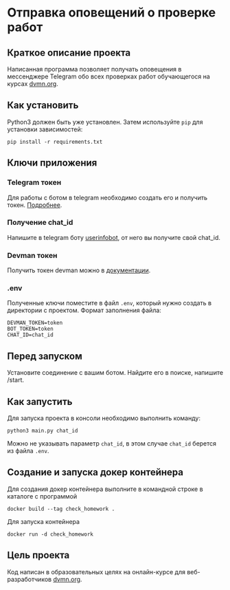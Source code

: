 # Отправка оповещений о проверке работ 

## Краткое описание проекта

Написанная программа позволяет получать оповещения в мессенджере Telegram обо
всех проверках работ обучающегося на курсах [dvmn.org](https://dvmn.org/). 

## Как установить

Python3 должен быть уже установлен. 
Затем используйте `pip` для установки 
зависимостей:
```
pip install -r requirements.txt
```

## Ключи приложения

### Telegram токен
Для работы с ботом в telegram необходимо создать его и получить токен.
[Подробнее](https://core.telegram.org/bots#6-botfather). 

### Получение chat_id
Напишите в telegram боту [userinfobot](https://t.me/userinfobot), от него вы получите свой chat_id.

### Devman токен

Получить токен devman можно в [документации](https://dvmn.org/api/docs/).

### .env

Полученные ключи поместите в файл `.env`, который нужно создать в директории с проектом.
Формат заполнения файла:

```
DEVMAN_TOKEN=token
BOT_TOKEN=token
CHAT_ID=chat_id
```


## Перед запуском
Установите соединение с вашим ботом. Найдите его в поиске, 
напишите /start.

## Как запустить

Для запуска проекта в консоли необходимо выполнить команду:
```
python3 main.py chat_id
```
Можно не указывать параметр `chat_id`, в этом случае `chat_id` берется из файла `.env`.
## Создание и запуска докер контейнера
Для создания докер контейнера выполните в командной строке в каталоге с программой
```
docker build --tag check_homework .
```
Для запуска контейнера
```
docker run -d check_homework
```

## Цель проекта

Код написан в образовательных целях на онлайн-курсе для веб-разработчиков 
[dvmn.org](https://dvmn.org/).
